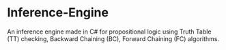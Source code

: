 # Inference-Engine
An inference engine made in C# for propositional logic using Truth Table (TT) checking, Backward Chaining (BC), Forward Chaining (FC) algorithms.
